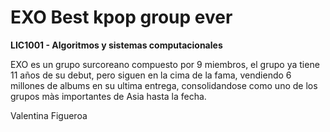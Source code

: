 # EXO Best kpop group ever

**LIC1001 - Algoritmos y sistemas computacionales**

EXO es un grupo surcoreano compuesto por 9 miembros, el grupo ya tiene 11 años de su debut, pero siguen en la cima de la fama, vendiendo 6 millones de albums en su ultima entrega, consolidandose como uno de los grupos màs importantes de Asia hasta la fecha.

Valentina Figueroa
